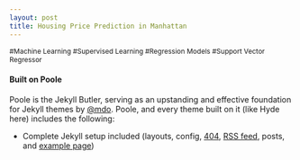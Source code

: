 ```yaml
---
layout: post
title: Housing Price Prediction in Manhattan
---
```


<div class="message" style="font-size:12px;">
  #Machine Learning  #Supervised Learning  #Regression Models  #Support Vector Regressor
</div>

#### Built on Poole

Poole is the Jekyll Butler, serving as an upstanding and effective foundation for Jekyll themes by [@mdo](https://twitter.com/mdo). Poole, and every theme built on it (like Hyde here) includes the following:

* Complete Jekyll setup included (layouts, config, [404](/404), [RSS feed](/atom.xml), posts, and [example page](/about))
